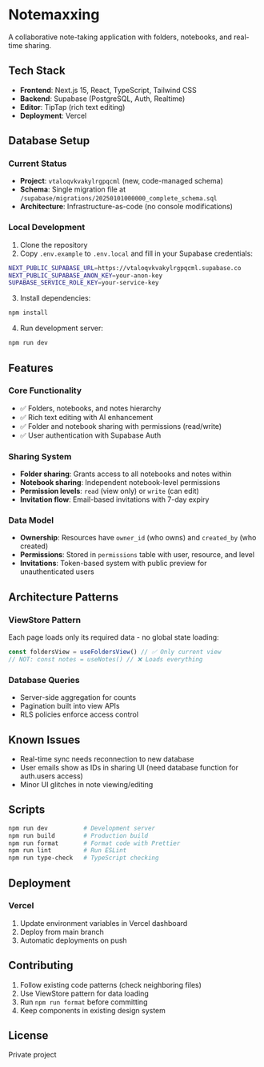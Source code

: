 # Notemaxxing

A collaborative note-taking application with folders, notebooks, and real-time sharing.

## Tech Stack

- **Frontend**: Next.js 15, React, TypeScript, Tailwind CSS
- **Backend**: Supabase (PostgreSQL, Auth, Realtime)
- **Editor**: TipTap (rich text editing)
- **Deployment**: Vercel

## Database Setup

### Current Status

- **Project**: `vtaloqvkvakylrgpqcml` (new, code-managed schema)
- **Schema**: Single migration file at `/supabase/migrations/20250101000000_complete_schema.sql`
- **Architecture**: Infrastructure-as-code (no console modifications)

### Local Development

1. Clone the repository
2. Copy `.env.example` to `.env.local` and fill in your Supabase credentials:

```bash
NEXT_PUBLIC_SUPABASE_URL=https://vtaloqvkvakylrgpqcml.supabase.co
NEXT_PUBLIC_SUPABASE_ANON_KEY=your-anon-key
SUPABASE_SERVICE_ROLE_KEY=your-service-key
```

3. Install dependencies:

```bash
npm install
```

4. Run development server:

```bash
npm run dev
```

## Features

### Core Functionality

- ✅ Folders, notebooks, and notes hierarchy
- ✅ Rich text editing with AI enhancement
- ✅ Folder and notebook sharing with permissions (read/write)
- ✅ User authentication with Supabase Auth

### Sharing System

- **Folder sharing**: Grants access to all notebooks and notes within
- **Notebook sharing**: Independent notebook-level permissions
- **Permission levels**: `read` (view only) or `write` (can edit)
- **Invitation flow**: Email-based invitations with 7-day expiry

### Data Model

- **Ownership**: Resources have `owner_id` (who owns) and `created_by` (who created)
- **Permissions**: Stored in `permissions` table with user, resource, and level
- **Invitations**: Token-based system with public preview for unauthenticated users

## Architecture Patterns

### ViewStore Pattern

Each page loads only its required data - no global state loading:

```typescript
const foldersView = useFoldersView() // ✅ Only current view
// NOT: const notes = useNotes() // ❌ Loads everything
```

### Database Queries

- Server-side aggregation for counts
- Pagination built into view APIs
- RLS policies enforce access control

## Known Issues

- Real-time sync needs reconnection to new database
- User emails show as IDs in sharing UI (need database function for auth.users access)
- Minor UI glitches in note viewing/editing

## Scripts

```bash
npm run dev          # Development server
npm run build        # Production build
npm run format       # Format code with Prettier
npm run lint         # Run ESLint
npm run type-check   # TypeScript checking
```

## Deployment

### Vercel

1. Update environment variables in Vercel dashboard
2. Deploy from main branch
3. Automatic deployments on push

## Contributing

1. Follow existing code patterns (check neighboring files)
2. Use ViewStore pattern for data loading
3. Run `npm run format` before committing
4. Keep components in existing design system

## License

Private project
